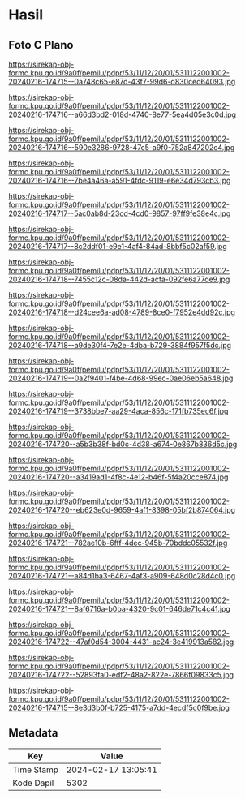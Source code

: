 # Hasil

## Foto C Plano

https://sirekap-obj-formc.kpu.go.id/9a0f/pemilu/pdpr/53/11/12/20/01/5311122001002-20240216-174715--0a748c65-e87d-43f7-99d6-d830ced64093.jpg

https://sirekap-obj-formc.kpu.go.id/9a0f/pemilu/pdpr/53/11/12/20/01/5311122001002-20240216-174716--a66d3bd2-018d-4740-8e77-5ea4d05e3c0d.jpg

https://sirekap-obj-formc.kpu.go.id/9a0f/pemilu/pdpr/53/11/12/20/01/5311122001002-20240216-174716--590e3286-9728-47c5-a9f0-752a847202c4.jpg

https://sirekap-obj-formc.kpu.go.id/9a0f/pemilu/pdpr/53/11/12/20/01/5311122001002-20240216-174716--7be4a46a-a591-4fdc-9119-e6e34d793cb3.jpg

https://sirekap-obj-formc.kpu.go.id/9a0f/pemilu/pdpr/53/11/12/20/01/5311122001002-20240216-174717--5ac0ab8d-23cd-4cd0-9857-97ff9fe38e4c.jpg

https://sirekap-obj-formc.kpu.go.id/9a0f/pemilu/pdpr/53/11/12/20/01/5311122001002-20240216-174717--8c2ddf01-e9e1-4af4-84ad-8bbf5c02af59.jpg

https://sirekap-obj-formc.kpu.go.id/9a0f/pemilu/pdpr/53/11/12/20/01/5311122001002-20240216-174718--7455c12c-08da-442d-acfa-092fe6a77de9.jpg

https://sirekap-obj-formc.kpu.go.id/9a0f/pemilu/pdpr/53/11/12/20/01/5311122001002-20240216-174718--d24cee6a-ad08-4789-8ce0-f7952e4dd92c.jpg

https://sirekap-obj-formc.kpu.go.id/9a0f/pemilu/pdpr/53/11/12/20/01/5311122001002-20240216-174718--a9de30f4-7e2e-4dba-b729-3884f957f5dc.jpg

https://sirekap-obj-formc.kpu.go.id/9a0f/pemilu/pdpr/53/11/12/20/01/5311122001002-20240216-174719--0a2f9401-f4be-4d68-99ec-0ae06eb5a648.jpg

https://sirekap-obj-formc.kpu.go.id/9a0f/pemilu/pdpr/53/11/12/20/01/5311122001002-20240216-174719--3738bbe7-aa29-4aca-856c-171fb735ec6f.jpg

https://sirekap-obj-formc.kpu.go.id/9a0f/pemilu/pdpr/53/11/12/20/01/5311122001002-20240216-174720--a5b3b38f-bd0c-4d38-a674-0e867b836d5c.jpg

https://sirekap-obj-formc.kpu.go.id/9a0f/pemilu/pdpr/53/11/12/20/01/5311122001002-20240216-174720--a3419ad1-4f8c-4e12-b46f-5f4a20cce874.jpg

https://sirekap-obj-formc.kpu.go.id/9a0f/pemilu/pdpr/53/11/12/20/01/5311122001002-20240216-174720--eb623e0d-9659-4af1-8398-05bf2b874064.jpg

https://sirekap-obj-formc.kpu.go.id/9a0f/pemilu/pdpr/53/11/12/20/01/5311122001002-20240216-174721--782ae10b-6fff-4dec-945b-70bddc05532f.jpg

https://sirekap-obj-formc.kpu.go.id/9a0f/pemilu/pdpr/53/11/12/20/01/5311122001002-20240216-174721--a84d1ba3-6467-4af3-a909-648d0c28d4c0.jpg

https://sirekap-obj-formc.kpu.go.id/9a0f/pemilu/pdpr/53/11/12/20/01/5311122001002-20240216-174721--8af6716a-b0ba-4320-9c01-646de71c4c41.jpg

https://sirekap-obj-formc.kpu.go.id/9a0f/pemilu/pdpr/53/11/12/20/01/5311122001002-20240216-174722--47af0d54-3004-4431-ac24-3e419913a582.jpg

https://sirekap-obj-formc.kpu.go.id/9a0f/pemilu/pdpr/53/11/12/20/01/5311122001002-20240216-174722--52893fa0-edf2-48a2-822e-7866f09833c5.jpg

https://sirekap-obj-formc.kpu.go.id/9a0f/pemilu/pdpr/53/11/12/20/01/5311122001002-20240216-174715--8e3d3b0f-b725-4175-a7dd-4ecdf5c0f9be.jpg


## Metadata

| Key        | Value               |
| ---------- | ------------------- |
| Time Stamp | 2024-02-17 13:05:41 |
| Kode Dapil | 5302                |



